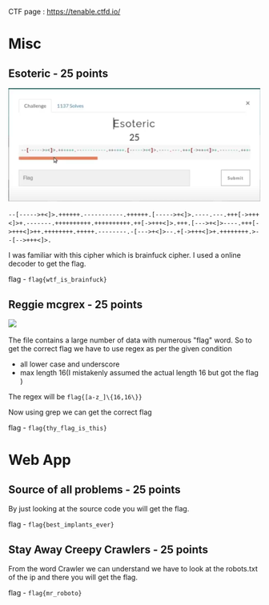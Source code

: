 CTF page : https://tenable.ctfd.io/

# Misc

## Esoteric 	-		25 points

![](images/misc1.png)

```--[----->+<]>.++++++.-----------.++++++.[----->+<]>.----.---.+++[->+++<]>+.-------.++++++++++.++++++++++.++[->+++<]>.+++.[--->+<]>----.+++[->+++<]>++.++++++++.+++++.--------.-[--->+<]>--.+[->+++<]>+.++++++++.>--[-->+++<]>.```

I was familiar with this cipher which is brainfuck cipher.
I used a online decoder to get the flag.

flag - ``` flag{wtf_is_brainfuck} ```


## Reggie mcgrex 	-		25 points

![](images/misc2.png)

The file contains a large number of data with numerous "flag" word. So to get the correct flag we have to use regex
as per the given condition
- all lower case and underscore
- max length 16(I mistakenly assumed the actual length 16 but got the flag )

The regex will be ```flag{[a-z_]\{16,16\}}```

Now using grep we can get the correct flag

flag - ``` flag{thy_flag_is_this} ```


# Web App

## Source of all problems - 25 points

By just looking at the source code you will get the flag.

flag - ``` flag{best_implants_ever} ```


## Stay Away Creepy Crawlers - 25 points

From the word Crawler we can understand we have to look at the robots.txt of the ip and there you will get the flag.

flag - ``` flag{mr_roboto} ```
